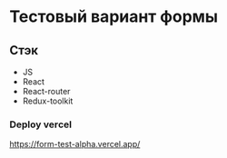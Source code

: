 # Тестовый вариант формы

## Стэк

- JS
- React
- React-router
- Redux-toolkit

### Deploy verсel

https://form-test-alpha.vercel.app/

